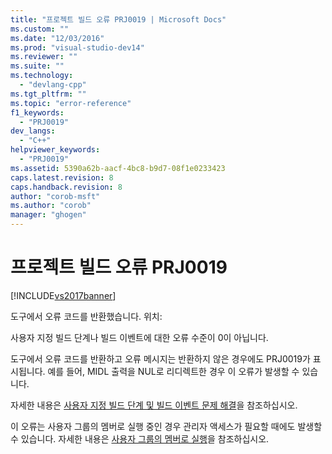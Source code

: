 ```yaml
---
title: "프로젝트 빌드 오류 PRJ0019 | Microsoft Docs"
ms.custom: ""
ms.date: "12/03/2016"
ms.prod: "visual-studio-dev14"
ms.reviewer: ""
ms.suite: ""
ms.technology: 
  - "devlang-cpp"
ms.tgt_pltfrm: ""
ms.topic: "error-reference"
f1_keywords: 
  - "PRJ0019"
dev_langs: 
  - "C++"
helpviewer_keywords: 
  - "PRJ0019"
ms.assetid: 5390a62b-aacf-4bc8-b9d7-08f1e0233423
caps.latest.revision: 8
caps.handback.revision: 8
author: "corob-msft"
ms.author: "corob"
manager: "ghogen"
---
```

# 프로젝트 빌드 오류 PRJ0019
[!INCLUDE[vs2017banner](../../assembler/inline/includes/vs2017banner.md)]

도구에서 오류 코드를 반환했습니다. 위치:  
  
 사용자 지정 빌드 단계나 빌드 이벤트에 대한 오류 수준이 0이 아닙니다.  
  
 도구에서 오류 코드를 반환하고 오류 메시지는 반환하지 않은 경우에도 PRJ0019가 표시됩니다.  예를 들어, MIDL 출력을 NUL로 리디렉트한 경우 이 오류가 발생할 수 있습니다.  
  
 자세한 내용은 [사용자 지정 빌드 단계 및 빌드 이벤트 문제 해결](../../ide/troubleshooting-build-customizations.md)을 참조하십시오.  
  
 이 오류는 사용자 그룹의 멤버로 실행 중인 경우 관리자 액세스가 필요할 때에도 발생할 수 있습니다.  자세한 내용은 [사용자 그룹의 멤버로 실행](../../top/running-as-a-member-of-the-users-group.md)을 참조하십시오.